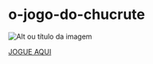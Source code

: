 # o-jogo-do-chucrute


![Alt ou título da imagem](https://miro.medium.com/max/1000/1*5Rx-ZS1ACU06tmWkaOTgMw.gif)





[JOGUE AQUI](https://matheusanjo.github.io/o-jogo-do-chucrute/)

